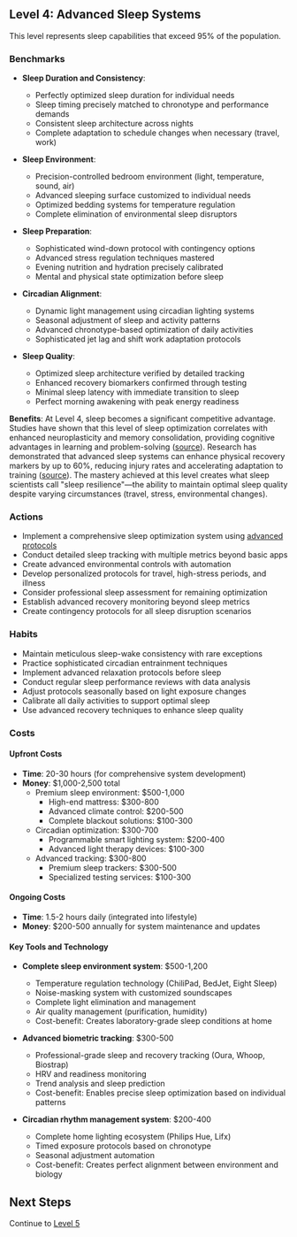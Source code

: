 ## Level 4: Advanced Sleep Systems

This level represents sleep capabilities that exceed 95% of the population.

### Benchmarks
- **Sleep Duration and Consistency**: 
  - Perfectly optimized sleep duration for individual needs
  - Sleep timing precisely matched to chronotype and performance demands
  - Consistent sleep architecture across nights
  - Complete adaptation to schedule changes when necessary (travel, work)

- **Sleep Environment**: 
  - Precision-controlled bedroom environment (light, temperature, sound, air)
  - Advanced sleeping surface customized to individual needs
  - Optimized bedding systems for temperature regulation
  - Complete elimination of environmental sleep disruptors

- **Sleep Preparation**: 
  - Sophisticated wind-down protocol with contingency options
  - Advanced stress regulation techniques mastered
  - Evening nutrition and hydration precisely calibrated
  - Mental and physical state optimization before sleep

- **Circadian Alignment**: 
  - Dynamic light management using circadian lighting systems
  - Seasonal adjustment of sleep and activity patterns
  - Advanced chronotype-based optimization of daily activities
  - Sophisticated jet lag and shift work adaptation protocols

- **Sleep Quality**: 
  - Optimized sleep architecture verified by detailed tracking
  - Enhanced recovery biomarkers confirmed through testing
  - Minimal sleep latency with immediate transition to sleep
  - Perfect morning awakening with peak energy readiness

**Benefits**: At Level 4, sleep becomes a significant competitive advantage. Studies have shown that this level of sleep optimization correlates with enhanced neuroplasticity and memory consolidation, providing cognitive advantages in learning and problem-solving ([source](https://sleep.hms.harvard.edu/)). Research has demonstrated that advanced sleep systems can enhance physical recovery markers by up to 60%, reducing injury rates and accelerating adaptation to training ([source](https://journals.physiology.org/journal/jappl)). The mastery achieved at this level creates what sleep scientists call "sleep resilience"—the ability to maintain optimal sleep quality despite varying circumstances (travel, stress, environmental changes).

### Actions
- Implement a comprehensive sleep optimization system using [advanced protocols](https://www.sleep.org/)
- Conduct detailed sleep tracking with multiple metrics beyond basic apps
- Create advanced environmental controls with automation
- Develop personalized protocols for travel, high-stress periods, and illness
- Consider professional sleep assessment for remaining optimization
- Establish advanced recovery monitoring beyond sleep metrics
- Create contingency protocols for all sleep disruption scenarios

### Habits
- Maintain meticulous sleep-wake consistency with rare exceptions
- Practice sophisticated circadian entrainment techniques
- Implement advanced relaxation protocols before sleep
- Conduct regular sleep performance reviews with data analysis
- Adjust protocols seasonally based on light exposure changes
- Calibrate all daily activities to support optimal sleep
- Use advanced recovery techniques to enhance sleep quality

### Costs
#### Upfront Costs
- **Time**: 20-30 hours (for comprehensive system development)
- **Money**: $1,000-2,500 total
  - Premium sleep environment: $500-1,000
    * High-end mattress: $300-800
    * Advanced climate control: $200-500
    * Complete blackout solutions: $100-300
  - Circadian optimization: $300-700
    * Programmable smart lighting system: $200-400
    * Advanced light therapy devices: $100-300
  - Advanced tracking: $300-800
    * Premium sleep trackers: $300-500
    * Specialized testing services: $100-300

#### Ongoing Costs
- **Time**: 1.5-2 hours daily (integrated into lifestyle)
- **Money**: $200-500 annually for system maintenance and updates

#### Key Tools and Technology
- **Complete sleep environment system**: $500-1,200
  * Temperature regulation technology (ChiliPad, BedJet, Eight Sleep)
  * Noise-masking system with customized soundscapes
  * Complete light elimination and management
  * Air quality management (purification, humidity)
  * Cost-benefit: Creates laboratory-grade sleep conditions at home
  
- **Advanced biometric tracking**: $300-500
  * Professional-grade sleep and recovery tracking (Oura, Whoop, Biostrap)
  * HRV and readiness monitoring
  * Trend analysis and sleep prediction
  * Cost-benefit: Enables precise sleep optimization based on individual patterns
  
- **Circadian rhythm management system**: $200-400
  * Complete home lighting ecosystem (Philips Hue, Lifx)
  * Timed exposure protocols based on chronotype
  * Seasonal adjustment automation
  * Cost-benefit: Creates perfect alignment between environment and biology

## Next Steps
Continue to [Level 5](level-5)
